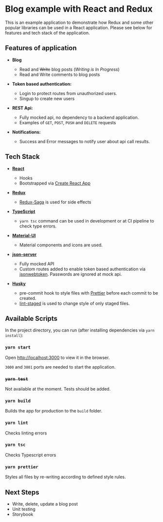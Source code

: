 # Blog example with React and Redux

This is an example application to demonstrate how Redux and some other popular libraries can be used in a React application. Please see below for features and tech stack of the application.  

## Features of application

- **Blog**
  - Read and ~~Write~~ blog posts (*Writing is In Progress*)
  - Read and Write comments to blog posts

- **Token based authentication:**
  - Login to protect routes from unauthorized users.
  - Singup to create new users

- **REST Api:**
  - Fully mocked api, no dependency to a backend application.
  - Examples of `GET`, `POST`, `PUSH` and `DELETE` requests

- **Notifications:**
  - Success and Error messages to notify user about api call results.

## Tech Stack

- **[React](https://reactjs.org/)**
  - Hooks
  - Bootstrapped via [Create React App](https://create-react-app.dev/)

- **[Redux](https://redux.js.org/)**
  - [Redux-Saga](https://redux-saga.js.org/) is used for side effects

- **[TypeScript](https://www.typescriptlang.org/)**
  - `yarn tsc` command can be used in development or at CI pipeline to check type errors.

- **[Material-UI](https://material-ui.com/)**
  - Material components and icons are used.

- **[json-server](https://github.com/typicode/json-server)**
  - Fully mocked API
  - Custom routes added to enable token based authentication via [jsonwebtoken](https://github.com/auth0/node-jsonwebtoken). Passwords are ignored at mock api.

- **[Husky](https://github.com/typicode/husky)**
  - pre-commit hook to style files with [Prettier](https://prettier.io/) before each commit to be created.
  - [lint-staged](https://github.com/okonet/lint-staged) is used to change style of only staged files.

## Available Scripts

In the project directory, you can run (after installing dependencies via `yarn install`):

### `yarn start`

Open [http://localhost:3000](http://localhost:3000) to view it in the browser.

`3000` and `3001` ports are needed to start the application.

### ~~`yarn test`~~

Not available at the moment. Tests should be added.

### `yarn build`

Builds the app for production to the `build` folder.<br />

### `yarn lint`

Checks linting errors

### `yarn tsc`

Checks Typescript errors

### `yarn prettier`

Styles all files by re-writing according to defined style rules.

## Next Steps

- Write, delete, update a blog post
- Unit testing
- Storybook
